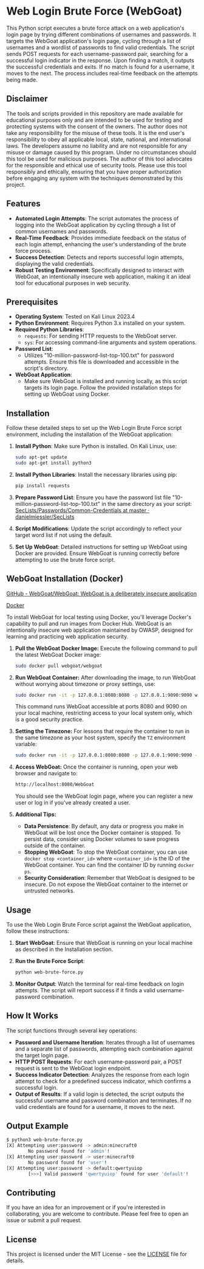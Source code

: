 # Web Login Brute Force (WebGoat)

This Python script executes a brute force attack on a web application's login page by trying different combinations of usernames and passwords. It targets the WebGoat application's login page, cycling through a list of usernames and a wordlist of passwords to find valid credentials. The script sends POST requests for each username-password pair, searching for a successful login indicator in the response. Upon finding a match, it outputs the successful credentials and exits. If no match is found for a username, it moves to the next. The process includes real-time feedback on the attempts being made.

## Disclaimer

The tools and scripts provided in this repository are made available for educational purposes only and are intended to be used for testing and protecting systems with the consent of the owners. The author does not take any responsibility for the misuse of these tools. It is the end user's responsibility to obey all applicable local, state, national, and international laws. The developers assume no liability and are not responsible for any misuse or damage caused by this program. Under no circumstances should this tool be used for malicious purposes. The author of this tool advocates for the responsible and ethical use of security tools. Please use this tool responsibly and ethically, ensuring that you have proper authorization before engaging any system with the techniques demonstrated by this project.

## Features

- **Automated Login Attempts**: The script automates the process of logging into the WebGoat application by cycling through a list of common usernames and passwords.
- **Real-Time Feedback**: Provides immediate feedback on the status of each login attempt, enhancing the user's understanding of the brute force process.
- **Success Detection**: Detects and reports successful login attempts, displaying the valid credentials.
- **Robust Testing Environment**: Specifically designed to interact with WebGoat, an intentionally insecure web application, making it an ideal tool for educational purposes in web security.

## Prerequisites

- **Operating System**: Tested on Kali Linux 2023.4
- **Python Environment**: Requires Python 3.x installed on your system.
- **Required Python Libraries**:
    - `requests`: For sending HTTP requests to the WebGoat server.
    - `sys`: For accessing command-line arguments and system operations.
- **Password List**:
    - Utilizes "10-million-password-list-top-100.txt" for password attempts. Ensure this file is downloaded and accessible in the script's directory.
- **WebGoat Application**:
    - Make sure WebGoat is installed and running locally, as this script targets its login page. Follow the provided installation steps for setting up WebGoat using Docker.

## Installation

Follow these detailed steps to set up the Web Login Brute Force script environment, including the installation of the WebGoat application:

1. **Install Python**: Make sure Python is installed. On Kali Linux, use:
    
    ```bash
    sudo apt-get update
    sudo apt-get install python3
    ```
    
2. **Install Python Libraries**: Install the necessary libraries using pip:
    
    ```bash
    pip install requests
    ```
    
3. **Prepare Password List**: Ensure you have the password list file "10-million-password-list-top-100.txt" in the same directory as your script:
    [SecLists/Passwords/Common-Credentials at master · danielmiessler/SecLists](https://github.com/danielmiessler/SecLists/tree/master/Passwords/Common-Credentials)
    
4. **Script Modifications**: Update the script accordingly to reflect your target word list if not using the default.
5. **Set Up WebGoat**: Detailed instructions for setting up WebGoat using Docker are provided. Ensure WebGoat is running correctly before attempting to use the brute force script.

## WebGoat Installation (Docker)

[GitHub - WebGoat/WebGoat: WebGoat is a deliberately insecure application](https://github.com/WebGoat/WebGoat?tab=readme-ov-file)

[Docker](https://hub.docker.com/r/webgoat/webgoat)

To install WebGoat for local testing using Docker, you'll leverage Docker's capability to pull and run images from Docker Hub. WebGoat is an intentionally insecure web application maintained by OWASP, designed for learning and practicing web application security.

1. **Pull the WebGoat Docker Image:** Execute the following command to pull the latest WebGoat Docker image:
    
    ```bash
    sudo docker pull webgoat/webgoat
    ```
    
2. **Run WebGoat Container:** After downloading the image, to run WebGoat without worrying about timezone or proxy settings, use:
    
    ```bash
    sudo docker run -it -p 127.0.0.1:8080:8080 -p 127.0.0.1:9090:9090 webgoat/webgoat
    ```
    
    This command runs WebGoat accessible at ports 8080 and 9090 on your local machine, restricting access to your local system only, which is a good security practice.
    
3. **Setting the Timezone:** For lessons that require the container to run in the same timezone as your host system, specify the `TZ` environment variable:
    
    ```bash
    sudo docker run -it -p 127.0.0.1:8080:8080 -p 127.0.0.1:9090:9090 -e TZ=America/Chicago webgoat/webgoat
    ```
    
4. **Access WebGoat:** Once the container is running, open your web browser and navigate to:
    
    ```bash
    http://localhost:8080/WebGoat
    ```
    
    You should see the WebGoat login page, where you can register a new user or log in if you've already created a user.
    
5. **Additional Tips:**
    - **Data Persistence**: By default, any data or progress you make in WebGoat will be lost once the Docker container is stopped. To persist data, consider using Docker volumes to save progress outside of the container.
    - **Stopping WebGoat**: To stop the WebGoat container, you can use `docker stop <container_id>` where `<container_id>` is the ID of the WebGoat container. You can find the container ID by running `docker ps`.
    - **Security Consideration**: Remember that WebGoat is designed to be insecure. Do not expose the WebGoat container to the internet or untrusted networks.

## Usage

To use the Web Login Brute Force script against the WebGoat application, follow these instructions:

1. **Start WebGoat**: Ensure that WebGoat is running on your local machine as described in the Installation section.
2. **Run the Brute Force Script**:
    
    ```bash
    python web-brute-force.py
    ```
    
3. **Monitor Output**: Watch the terminal for real-time feedback on login attempts. The script will report success if it finds a valid username-password combination.

## How It Works

The script functions through several key operations:

- **Password and Username Iteration**: Iterates through a list of usernames and a separate list of passwords, attempting each combination against the target login page.
- **HTTP POST Requests**: For each username-password pair, a POST request is sent to the WebGoat login endpoint.
- **Success Indicator Detection**: Analyzes the response from each login attempt to check for a predefined success indicator, which confirms a successful login.
- **Output of Results**: If a valid login is detected, the script outputs the successful username and password combination and terminates. If no valid credentials are found for a username, it moves to the next.

## Output Example

```bash
$ python3 web-brute-force.py
[X] Attempting user:password -> admin:minecraft0
        No password found for 'admin'!
[X] Attempting user:password -> user:minecraft0
        No password found for 'user'!
[X] Attempting user:password -> default:qwertyuiop
        [>>>] Valid password 'qwertyuiop' found for user 'default'!
```

## Contributing

If you have an idea for an improvement or if you're interested in collaborating, you are welcome to contribute. Please feel free to open an issue or submit a pull request.

## License

This project is licensed under the MIT License - see the [LICENSE](https://github.com/CyberWolfByte/sha256-crack/blob/main/LICENSE) file for details.
